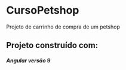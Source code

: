 # CursoPetshop
Projeto de carrinho de compra de um petshop

## Projeto construído com:
  ##### Angular versão 9


